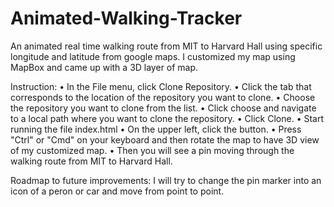 # Animated-Walking-Tracker
An animated real time walking route from MIT to Harvard Hall using specific longitude and latitude from google maps. I customized my map using MapBox and came up with a 3D layer of map.

Instruction: 
	• In the File menu, click Clone Repository.
	• Click the tab that corresponds to the location of the repository you want to clone.
	• Choose the repository you want to clone from the list.
	• Click choose and navigate to a local path where you want to clone the repository.
	• Click Clone.
	• Start running the file index.html
	• On the upper left, click the button.
	• Press "Ctrl" or "Cmd" on your keyboard and then rotate the map to have 3D view of my customized map.
	• Then you will see a pin moving through the walking route from MIT to Harvard Hall. 

Roadmap to future improvements:
I will try to change the pin marker into an icon of a peron or car and move from point to point.

